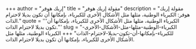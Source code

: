 +++
author = "إريك هوفر"
title = "مقولة إريك هوفر"
description = "مقولة إريك هوفر: الكبرياء الوطنية، مثلها مثل الأشكال الأخرى للكبرياء، بإمكانها أن تكون بديلا لاحترام الذات."
quote = '''الكبرياء الوطنية، مثلها مثل الأشكال الأخرى للكبرياء، بإمكانها أن تكون بديلا لاحترام الذات.''' 
slug = "الكبرياء-الوطنية-مثلها-مثل-الأشكال-الأخرى-للكبرياء-بإمكانها-أن-تكون-بديلا-لاحترام-الذات"
+++
الكبرياء الوطنية، مثلها مثل الأشكال الأخرى للكبرياء، بإمكانها أن تكون بديلا لاحترام الذات.
